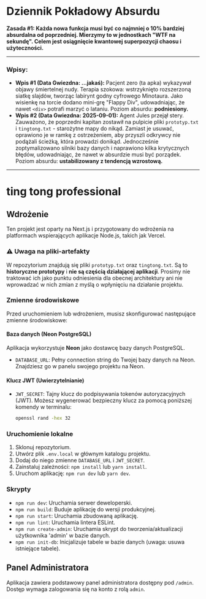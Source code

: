 # Dziennik Pokładowy Absurdu

**Zasada #1: Każda nowa funkcja musi być co najmniej o 10% bardziej absurdalna od poprzedniej. Mierzymy to w jednostkach "WTF na sekundę". Celem jest osiągnięcie kwantowej superpozycji chaosu i użyteczności.**

---

### Wpisy:

*   **Wpis #1 (Data Gwiezdna: ...jakaś):** Pacjent zero (ta apka) wykazywał objawy śmiertelnej nudy. Terapia szokowa: wstrzyknięto rozszerzoną siatkę slajdów, tworząc labirynt godny cyfrowego Minotaura. Jako wisienkę na torcie dodano mini-grę "Flappy Div", udowadniając, że nawet `<div>` potrafi marzyć o lataniu. Poziom absurdu: **podniesiony.**
*   **Wpis #2 (Data Gwiezdna: 2025-09-01):** Agent Jules przejął stery. Zauważono, że poprzedni kapitan zostawił na pulpicie pliki `prototyp.txt` i `tingtong.txt` - starożytne mapy do nikąd. Zamiast je usuwać, oprawiono je w ramkę z ostrzeżeniem, aby przyszli odkrywcy nie podążali ścieżką, która prowadzi donikąd. Jednocześnie zoptymalizowano silniki bazy danych i naprawiono kilka krytycznych błędów, udowadniając, że nawet w absurdzie musi być porządek. Poziom absurdu: **ustabilizowany z tendencją wzrostową.**

---

# ting tong professional

## Wdrożenie

Ten projekt jest oparty na Next.js i przygotowany do wdrożenia na platformach wspierających aplikacje Node.js, takich jak Vercel.

### ⚠️ Uwaga na pliki-artefakty

W repozytorium znajdują się pliki `prototyp.txt` oraz `tingtong.txt`. Są to **historyczne prototypy** i **nie są częścią działającej aplikacji**. Prosimy nie traktować ich jako punktu odniesienia dla obecnej architektury ani nie wprowadzać w nich zmian z myślą o wpłynięciu na działanie projektu.

### Zmienne środowiskowe

Przed uruchomieniem lub wdrożeniem, musisz skonfigurować następujące zmienne środowiskowe:

#### Baza danych (Neon PostgreSQL)

Aplikacja wykorzystuje **Neon** jako dostawcę bazy danych PostgreSQL.

-   `DATABASE_URL`: Pełny connection string do Twojej bazy danych na Neon. Znajdziesz go w panelu swojego projektu na Neon.

#### Klucz JWT (Uwierzytelnianie)

-   `JWT_SECRET`: Tajny klucz do podpisywania tokenów autoryzacyjnych (JWT). Możesz wygenerować bezpieczny klucz za pomocą poniższej komendy w terminalu:
    ```bash
    openssl rand -hex 32
    ```

### Uruchomienie lokalne

1.  Sklonuj repozytorium.
2.  Utwórz plik `.env.local` w głównym katalogu projektu.
3.  Dodaj do niego zmienne `DATABASE_URL` i `JWT_SECRET`.
4.  Zainstaluj zależności: `npm install` lub `yarn install`.
5.  Uruchom aplikację: `npm run dev` lub `yarn dev`.

### Skrypty

-   `npm run dev`: Uruchamia serwer deweloperski.
-   `npm run build`: Buduje aplikację do wersji produkcyjnej.
-   `npm run start`: Uruchamia zbudowaną aplikację.
-   `npm run lint`: Uruchamia lintera ESLint.
-   `npm run create-admin`: Uruchamia skrypt do tworzenia/aktualizacji użytkownika 'admin' w bazie danych.
-   `npm run init-db`: Inicjalizuje tabele w bazie danych (uwaga: usuwa istniejące tabele).

## Panel Administratora

Aplikacja zawiera podstawowy panel administratora dostępny pod `/admin`. Dostęp wymaga zalogowania się na konto z rolą `admin`.
